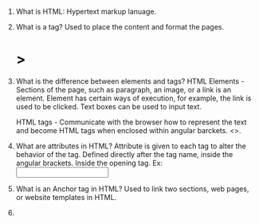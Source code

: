 1. What is HTML:
    Hypertext markup lanuage.

2. What is a tag?
    Used to place the content and format the pages.
    <p></p>
    <h1>></h1>

3. What is the difference between elements and tags?
    HTML Elements - Sections of the page, such as paragraph, an image, or a link is an element.
    Element has certain ways of execution, for example, the link is used to be clicked.
    Text boxes can be used to input text.

    HTML tags - Communicate with the browser how to represent the text and become HTML tags when enclosed within angular barckets. <>.

4. What are attributes in HTML?
    Attribute is given to each tag to alter the behavior of the tag. Defined directly after the tag name, inside the angular brackets.
    Inside the opening tag.
    Ex:
        <input type='text' name='password'>

5. What is an Anchor tag in HTML?
    Used to link two sections, web pages, or website templates in HTML.
    <a href='#' target='link'></a>

6. 